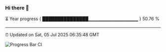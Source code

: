 ### Hi there 👋

⏳ Year progress { ███████████████▁▁▁▁▁▁▁▁▁▁▁▁▁▁▁ } 50.76 %

---

⏰ Updated on Sat, 05 Jul 2025 06:35:48 GMT

![Progress Bar CI](https://github.com/DhruviPatel157/GitHub-Actions-Demo/workflows/Progress%20Bar%20CI/badge.svg)
